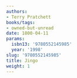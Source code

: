 ```yaml
---
authors:
- Terry Pratchett
books/tags:
- owned-but-unread
date: 1800-04-11
params:
  isbn13: '9780552145985'
  year: '1998'
slug: '9780552145985'
title: Jingo
weight: 1
---
```


<!--more-->